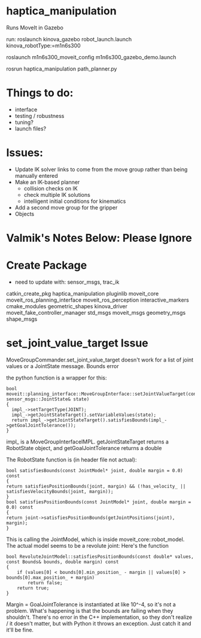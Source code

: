 # haptica_manipulation

Runs MoveIt in Gazebo

run:
roslaunch kinova_gazebo robot_launch.launch kinova_robotType:=m1n6s300

roslaunch m1n6s300_moveit_config m1n6s300_gazebo_demo.launch

rosrun haptica_manipulation path_planner.py


# Things to do:
- interface
- testing / robustness
- tuning?
- launch files?


# Issues:
- Update IK solver links to come from the move group rather than being manually entered
- Make an IK-based planner
    - collision checks on IK
    - check multiple IK solutions
    - intelligent initial conditions for kinematics
- Add a second move group for the gripper
- Objects




# Valmik's Notes Below: Please Ignore


# Create Package
- need to update with: sensor_msgs, trac_ik

catkin_create_pkg haptica_manipulation pluginlib moveit_core moveit_ros_planning_interface moveit_ros_perception interactive_markers cmake_modules geometric_shapes kinova_driver moveit_fake_controller_manager std_msgs moveit_msgs geometry_msgs shape_msgs


# set_joint_value_target Issue

MoveGroupCommander.set_joint_value_target doesn't work for a list of joint values or a JointState message. Bounds error

the python function is a wrapper for this:

    bool moveit::planning_interface::MoveGroupInterface::setJointValueTarget(const sensor_msgs::JointState& state)
    {
      impl_->setTargetType(JOINT);
      impl_->getJointStateTarget().setVariableValues(state);
      return impl_->getJointStateTarget().satisfiesBounds(impl_->getGoalJointTolerance());
    }

impl_ is a MoveGroupInterfaceIMPL. getJointStateTarget returns a RobotState object, and getGoalJointTolerance returns a double

The RobotState function is (in header file not actual):

    bool satisfiesBounds(const JointModel* joint, double margin = 0.0) const
    {
    return satisfiesPositionBounds(joint, margin) && (!has_velocity_ || satisfiesVelocityBounds(joint, margin));
    }
    bool satisfiesPositionBounds(const JointModel* joint, double margin = 0.0) const
    {
    return joint->satisfiesPositionBounds(getJointPositions(joint), margin);
    }

This is calling the JointModel, which is inside moveit_core::robot_model. The actual model seems to be a revolute joint: Here's the function

    bool RevoluteJointModel::satisfiesPositionBounds(const double* values, const Bounds& bounds, double margin) const
    {
        if (values[0] < bounds[0].min_position_ - margin || values[0] > bounds[0].max_position_ + margin)
            return false;
        return true;
    }

Margin = GoalJointTolerance is instantiated at like 10^-4, so it's not a problem. What's happening is that the bounds are failing when they shouldn't. There's no error in the C++ implementation, so they don't realize / it doesn't matter, but with Python it throws an exception. Just catch it and it'll be fine.






